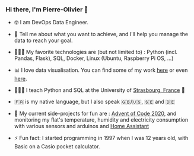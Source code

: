 ### Hi there, I'm Pierre-Olivier 👋

- 🤓 I am DevOps Data Engineer.  

- 💬 Tell me about what you want to achieve, and I'll help you manage the data to reach your goal.

- 👨🏼‍💻 My favorite technologies are (but not limited to) : Python (incl. Pandas, Flask), SQL, Docker, Linux (Ubuntu, Raspberry Pi OS, ...)

- 📊 I love data visualisation. You can find some of my work [here](https://public.tableau.com/profile/pierre.olivier.simonard#!/) or even [here](http://ioapps.io/lab/cts).

- 👨🏼‍🏫 I teach Python and SQL at the University of [Strasbourg, France](https://goo.gl/maps/gMo4bZk7u53iZFJD8) 🥨

- 🇫🇷 is my native language, but I also speak 🇬🇧/🇺🇸, 🇸🇪 and 🇩🇪

- 🔭 My current side-projects for fun are : [Advent of Code 2020](https://adventofcode.com/), and monitoring my flat's temperature, humidity and electricity consumption with various sensors and arduinos and [Home Assistant](https://www.home-assistant.io/)

- ⚡ Fun fact: I started programming in 1997 when I was 12 years old, with Basic on a Casio pocket calculator.


<!--
**pierrotsmnrd/pierrotsmnrd** is a ✨ _special_ ✨ repository because its `README.md` (this file) appears on your GitHub profile.

Here are some ideas to get you started:

- 🔭 I’m currently working on ...
- 🌱 I’m currently learning ...
- 👯 I’m looking to collaborate on ...
- 🤔 I’m looking for help with ...
- 💬 Ask me about ...
- 📫 How to reach me: ...
- 😄 Pronouns: ...
- ⚡ Fun fact: ...
-->

